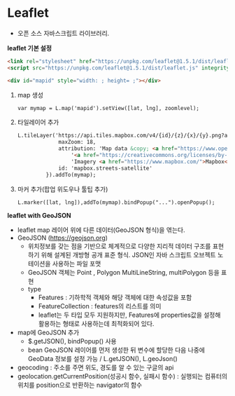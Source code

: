 # Leaflet

- 오픈 소스 자바스크립트 라이브러리. 

**leaflet 기본 설정**

```html
<link rel="stylesheet" href="https://unpkg.com/leaflet@1.5.1/dist/leaflet.css" integrity="..." crossorigin=""/>
<script src="https://unpkg.com/leaflet@1.5.1/dist/leaflet.js" integrity="..." crossorigin=""/>

<div id="mapid" style="width: ; height= ;"></div>
```

1. map 생성

   ```html
   var mymap = L.map('mapid').setView([lat, lng], zoomlevel);
   ```

2. 타일레이어 추가

   ```html
   L.tileLayer('https://api.tiles.mapbox.com/v4/{id}/{z}/{x}/{y}.png?access_token=pk.eyJ1IjoibWFwYm94IiwiYSI6ImNpejY4NXVycTA2emYycXBndHRqcmZ3N3gifQ.rJcFIG214AriISLbB6B5aw' <!--타일레이어 URL 템플릿 값을 불러오는 부분-->, { 
        		maxZoom: 18,
        		attribution: 'Map data &copy; <a href="https://www.openstreetmap.org/">OpenStreetMap</a> contributors, ' +
        			'<a href="https://creativecommons.org/licenses/by-sa/2.0/">CC-BY-SA</a>, ' +
        			'Imagery <a href="https://www.mapbox.com/">Mapbox</a>',
        		id: 'mapbox.streets-satellite'
        	}).addTo(mymap);
   ```

3. 마커 추가(팝업 위도우나 툴팁 추가)

   ```html
   L.marker([lat, lng]),addTo(mymap).bindPopup("...").openPopup();
   ```

**leaflet with GeoJSON**

- leaflet map 레이어 위에 다른 데이터(GeoJSON 형식)을 엮는다.
- GeoJSON (https://geojson.org)
  - 위치정보를 갖는 점을 기반으로 체계적으로 다양한 지리적 데이터 구조를 표현하기 위해 설계된 개방형 공개 표준 형식. JSON인 자바 스크립트 오브젝트 노테이션을 사용하는 파일 포맷
  - GeoJSON 객체는 Point , Polygon MultiLineString, multiPolygon 등을 표현
  - type
    - Features : 기하학적 객체와 해당 객체에 대한 속성값을 포함
    - FeatureCollection : features의 리스트를 의미
    - leaflet는 두 타입 모두 지원하지만, Features에 properties값을 설정해 활용하는 형태로 사용하는데 최적화되어 있다.
- map에 GeoJSON 추가
  - $.getJSON(), bindPopup() 사용
  - bean GeoJSON 레이어를 먼저 생성한 뒤 변수에 할당한 다음 나중에 GeoData 정보를 설정 가능 / L.getJSON(), L.geoJson()
- geocoding : 주소를 주면 위도, 경도를 알 수 있는 구글의 api
- geolocation.getCurrentPosition(성공시 함수, 실패시 함수) : 실행되는 컴퓨터의 위치를 position으로 반환하는 navigator의 함수 